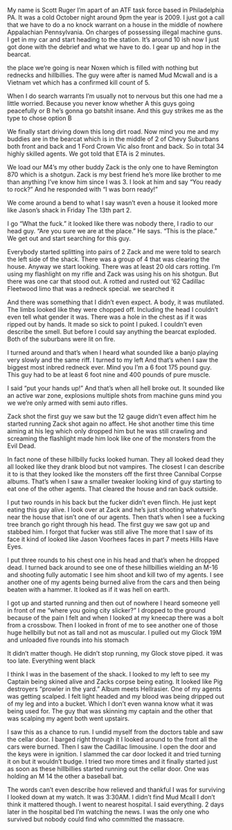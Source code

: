 My name is Scott Ruger I’m apart of an ATF task force based in Philadelphia PA. It was a cold October night around 9pm the year is 2009. I just got a call that we have to do a no knock warrant on a house in the middle of nowhere Appalachian Pennsylvania. On charges of possessing illegal machine guns. I get in my car and start heading to the station. It’s around 10 ish now I just got done with the debrief and what we have to do. I gear up and hop in the bearcat. 

the place we’re going is near Noxen which is filled with nothing but rednecks and hillbillies. The guy were after is named Mud Mcwall and is a Vietnam vet which has a confirmed kill count of 5. 

When I do search warrants I’m usually not to nervous but this one had me a little worried. Because you never know whether  A this guys going peacefully or B he’s gonna go batshit insane. And this guy strikes me as the type to chose option B

We finally start driving down this long dirt road. Now mind you me and my buddies are in the bearcat which is in the middle of 2 of Chevy Suburbans both front and back and 1 Ford Crown Vic also front and back. So in total 34 highly skilled agents. We got told that ETA is 2 minutes.

We load our M4’s my other buddy Zack is the only one to have Remington 870 which is a shotgun. Zack is my best friend he’s more like brother to me than anything I’ve know him since I was 3. I look at him and say “You ready to rock?” And he responded with “I was born ready!” 

We come around a bend to what l say wasn’t even a house it looked more like Jason’s shack in Friday The 13th part 2. 

I go “What the fuck.” it looked like there was nobody there, I radio to our head guy. “Are you sure we are at the place.” He says. “This is the place.” We get out and start searching  for this guy.

Everybody started splitting into pairs of 2 Zack and me were told to search the left side of the shack. There was a group of 4 that was clearing the house. Anyway we start looking. There was at least 20 old cars rotting. I’m using my flashlight on my rifle and Zack was using his on his shotgun. But there was one car that stood out. A rotted and rusted out ‘62 Cadillac Fleetwood limo that was a redneck special. we searched it 

And there was something that I didn’t even expect. A body, it was mutilated. The limbs looked like they were chopped off. Including the head I couldn’t even tell what gender it was. There was a hole in the chest as if it was ripped out by hands. It made so sick to point I puked. I couldn’t even describe the smell. But before I could say anything the bearcat exploded. Both of the suburbans were lit on fire. 
 
I turned around and that’s when I heard what sounded like a banjo playing very slowly and the same riff. I turned to my left 
And that’s when I saw the biggest most inbred redneck ever. Mind you I’m a 6 foot 175 pound guy. This guy had to be at least 6 foot nine and 400 pounds of pure muscle. 

I said “put your hands up!” And that’s when all hell broke out. It sounded like an active war zone, explosions multiple shots from machine guns mind you we we’re only armed with semi auto rifles. 

Zack shot the first guy we saw but the 12 gauge didn’t even affect him he started running Zack shot again no affect. He shot another time this time aiming at his leg which only dropped him but he was still crawling and screaming the flashlight made him look like one of the monsters from the Evil Dead. 

In fact none of these hillbilly fucks looked human. They all looked dead they all looked like they drank blood but not vampires. The closest I can describe it to is that they looked like the monsters off the first three Cannibal Corpse albums. That’s when I saw a smaller tweaker looking kind of guy starting to eat one of the other agents. That cleared the house and ran back outside. 

I put two rounds in his back but the fucker didn’t even flinch. He just kept eating this guy alive. I look over at Zack and he’s just shooting whatever’s near the house that isn’t one of our agents. Then that’s when I see a fucking tree branch go right through his head. The first guy we saw got up and stabbed him. I forgot that fucker was still alive The more that I saw of its face it kind of looked like Jason Voorhees faces in part 7 meets Hills Have Eyes. 

I put three rounds to his chest one in his head and that’s when he dropped dead. I turned back around to see one of these hillbillies wielding an M-16 and shooting fully automatic I see him shoot and kill two of my agents. I see another one of my agents being burned alive from the cars and then being beaten with a hammer. It looked as if it was hell on earth. 

I got up and started running and then out of nowhere I heard someone yell in front of me “where you going city slicker?” I dropped to the ground because of the pain I felt and when I looked at my kneecap there was a bolt from a crossbow. Then I looked in front of me to see another one of those huge hellbilly but not as tall and not as muscular. I pulled out my Glock 19M and unloaded five rounds into his stomach

It didn’t matter though. He didn’t stop running, my Glock stove piped. it was too late. Everything went black

I think I was in the basement of the shack. I looked to my left to see my Captain being skined alive and Zacks corpse being eating. It looked like Pig destroyers “prowler in the yard.” Album meets Hellrasier. One of my agents was getting scalped. I felt light headed and my blood was being dripped out of my leg and into a bucket. Which I don’t even wanna know what it was being used for. The guy that was skinning my captain and the other that was scalping my agent both went upstairs. 

I saw this as a chance to run. I undid myself from the doctors table and saw the cellar door. I barged right through it I looked around to the front all the cars were burned. Then I saw the Cadillac limousine. I open the door and the keys were in ignition. I slammed the car door locked it and tried turning it on but it wouldn’t budge. I tried two more times and it finally started just as soon as these hillbillies started running out the cellar door. One was holding an M 14 the other a baseball bat.

The words can’t even describe how relieved and thankful I was for surviving I looked down at my watch. It was 3:30AM. I didn’t find Mud Mcall I don’t think it mattered though. I went to nearest hospital. I said everything. 2 days later in the hospital bed I’m watching the news. I was the only one who survived but nobody could find who committed the massacre.
